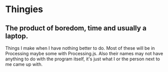 # Thingies
The product of boredom, time and usually a laptop. 
---

Things I make when I have nothing better to do. Most of these will be in Processing maybe some with Processing.js. Also their names may not have anything to do with the program itself, it's just what I or the person next to me came up with.
